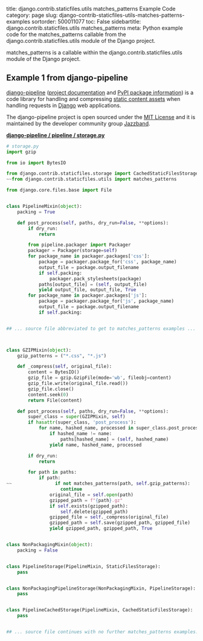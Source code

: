title: django.contrib.staticfiles.utils matches_patterns Example Code
category: page
slug: django-contrib-staticfiles-utils-matches-patterns-examples
sortorder: 500011077
toc: False
sidebartitle: django.contrib.staticfiles.utils matches_patterns
meta: Python example code for the matches_patterns callable from the django.contrib.staticfiles.utils module of the Django project.


matches_patterns is a callable within the django.contrib.staticfiles.utils module of the Django project.


## Example 1 from django-pipeline
[django-pipeline](https://github.com/jazzband/django-pipeline)
([project documentation](https://django-pipeline.readthedocs.io/en/latest/)
and
[PyPI package information](https://pypi.org/project/django-pipeline/))
is a code library for handling and compressing
[static content assets](/static-content.html) when handling requests in
[Django](/django.html) web applications.

The django-pipeline project is open sourced under the
[MIT License](https://github.com/jazzband/django-pipeline/blob/master/LICENSE)
and it is maintained by the developer community group
[Jazzband](https://jazzband.co/).

[**django-pipeline / pipeline / storage.py**](https://github.com/jazzband/django-pipeline/blob/master/pipeline/./storage.py)

```python
# storage.py
import gzip

from io import BytesIO

from django.contrib.staticfiles.storage import CachedStaticFilesStorage, ManifestStaticFilesStorage, StaticFilesStorage
~~from django.contrib.staticfiles.utils import matches_patterns

from django.core.files.base import File


class PipelineMixin(object):
    packing = True

    def post_process(self, paths, dry_run=False, **options):
        if dry_run:
            return

        from pipeline.packager import Packager
        packager = Packager(storage=self)
        for package_name in packager.packages['css']:
            package = packager.package_for('css', package_name)
            output_file = package.output_filename
            if self.packing:
                packager.pack_stylesheets(package)
            paths[output_file] = (self, output_file)
            yield output_file, output_file, True
        for package_name in packager.packages['js']:
            package = packager.package_for('js', package_name)
            output_file = package.output_filename
            if self.packing:


## ... source file abbreviated to get to matches_patterns examples ...



class GZIPMixin(object):
    gzip_patterns = ("*.css", "*.js")

    def _compress(self, original_file):
        content = BytesIO()
        gzip_file = gzip.GzipFile(mode='wb', fileobj=content)
        gzip_file.write(original_file.read())
        gzip_file.close()
        content.seek(0)
        return File(content)

    def post_process(self, paths, dry_run=False, **options):
        super_class = super(GZIPMixin, self)
        if hasattr(super_class, 'post_process'):
            for name, hashed_name, processed in super_class.post_process(paths.copy(), dry_run, **options):
                if hashed_name != name:
                    paths[hashed_name] = (self, hashed_name)
                yield name, hashed_name, processed

        if dry_run:
            return

        for path in paths:
            if path:
~~                if not matches_patterns(path, self.gzip_patterns):
                    continue
                original_file = self.open(path)
                gzipped_path = f"{path}.gz"
                if self.exists(gzipped_path):
                    self.delete(gzipped_path)
                gzipped_file = self._compress(original_file)
                gzipped_path = self.save(gzipped_path, gzipped_file)
                yield gzipped_path, gzipped_path, True


class NonPackagingMixin(object):
    packing = False


class PipelineStorage(PipelineMixin, StaticFilesStorage):
    pass


class NonPackagingPipelineStorage(NonPackagingMixin, PipelineStorage):
    pass


class PipelineCachedStorage(PipelineMixin, CachedStaticFilesStorage):
    pass


## ... source file continues with no further matches_patterns examples...

```

